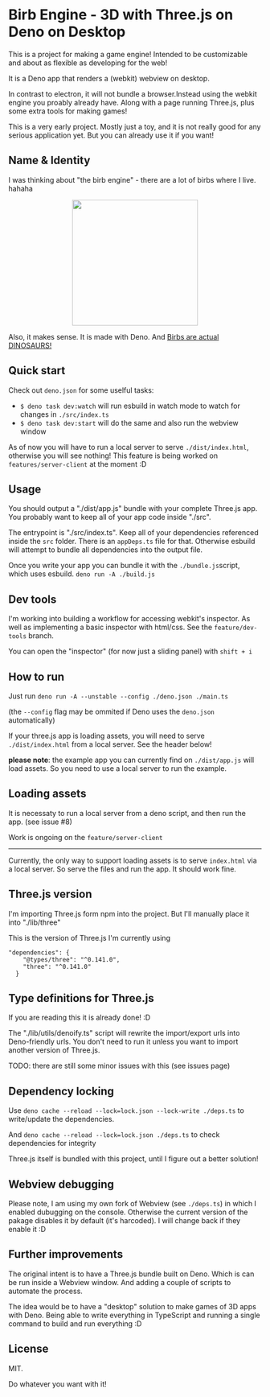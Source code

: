 # Birb Engine - 3D with Three.js on Deno on Desktop

This is a project for making a game engine! Intended to be customizable and about as flexible as developing for the web!

It is a Deno app that renders a (webkit) webview on desktop. 

In contrast to electron, it will not bundle a browser.Instead using the webkit engine you proably already have. Along with
a page running Three.js, plus some extra tools for making games!

This is a very early project. Mostly just a toy, and it is not really good for any serious application
yet. But you can already use it if you want!

## Name & Identity

I was thinking about "the birb engine" - there are a lot of birbs where I live. hahaha

<p align="center"> <img width="250" src="https://user-images.githubusercontent.com/27286509/174165293-e5dd9dcc-5761-45c2-b50d-a6014e2d4ed8.png" /></p>

Also, it makes sense. It is made with Deno. And [Birbs are actual DINOSAURS!](https://www.birdlife.org/news/2021/12/21/its-official-birds-are-literally-dinosaurs-heres-how-we-know/#:~:text=Birds%20belong%20to%20the%20theropod,(150%20million%20years%20ago).)

## Quick start

Check out `deno.json` for some uselful tasks:

- `$ deno task dev:watch` will run esbuild in watch mode to watch for changes in
  `./src/index.ts`
- `$ deno task dev:start` will do the same and also run the webview window

As of now you will have to run a local server to serve `./dist/index.html`,
otherwise you will see nothing! This feature is being worked on
`features/server-client` at the moment :D

## Usage

You should output a "./dist/app.js" bundle with your complete Three.js app. You
probably want to keep all of your app code inside "./src".

The entrypoint is "./src/index.ts". Keep all of your dependencies referenced
inside the `src` folder. There is an `appDeps.ts` file for that. Otherwise
esbuild will attempt to bundle all dependencies into the output file.

Once you write your app you can bundle it with the `./bundle.js`script, which
uses esbuild. `deno run -A ./build.js`

## Dev tools

I'm working into building a workflow for accessing webkit's inspector. As well
as implementing a basic inspector with html/css. See the `feature/dev-tools`
branch.

You can open the "inspector" (for now just a sliding panel) with `shift + i`

## How to run

Just run `deno run -A --unstable --config ./deno.json ./main.ts`

(the `--config` flag may be ommited if Deno uses the `deno.json` automatically)

If your three.js app is loading assets, you will need to serve
`./dist/index.html` from a local server. See the header below!

**please note**: the example app you can currently find on `./dist/app.js` will
load assets. So you need to use a local server to run the example.

## Loading assets

It is necessaty to run a local server from a deno script, and then run the app.
(see issue #8)

Work is ongoing on the `feature/server-client`

---

Currently, the only way to support loading assets is to serve `index.html` via a
local server. So serve the files and run the app. It should work fine.

## Three.js version

I'm importing Three.js form npm into the project. But I'll manually place it
into "./lib/three"

This is the version of Three.js I'm currently using

```
"dependencies": {
    "@types/three": "^0.141.0",
    "three": "^0.141.0"
  }
```

## Type definitions for Three.js

If you are reading this it is already done! :D

The "./lib/utils/denoify.ts" script will rewrite the import/export urls into
Deno-friendly urls. You don't need to run it unless you want to import another
version of Three.js.

TODO: there are still some minor issues with this (see issues page)

## Dependency locking

Use `deno cache --reload --lock=lock.json --lock-write ./deps.ts` to
write/update the dependencies.

And `deno cache --reload --lock=lock.json ./deps.ts` to check dependencies for
integrity

Three.js itself is bundled with this project, until I figure out a better
solution!

## Webview debugging

Please note, I am using my own fork of Webview (see `./deps.ts`) in which I
enabled dubugging on the console. Otherwise the current version of the pakage
disables it by default (it's harcoded). I will change back if they enable it :D

## Further improvements

The original intent is to have a Three.js bundle built on Deno. Which is can be
run inside a Webview window. And adding a couple of scripts to automate the
process.

The idea would be to have a "desktop" solution to make games of 3D apps with
Deno. Being able to write everything in TypeScript and running a single command
to build and run everything :D

## License

MIT.

Do whatever you want with it!
